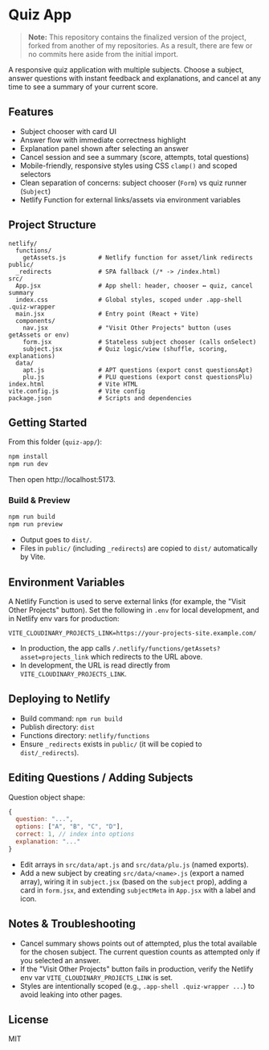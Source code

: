 # Quiz App

> **Note:** This repository contains the finalized version of the project, forked from another of my repositories. As a result, there are few or no commits here aside from the initial import.

A responsive quiz application with multiple subjects. Choose a subject, answer questions with instant feedback and explanations, and cancel at any time to see a summary of your current score.

## Features

- Subject chooser with card UI
- Answer flow with immediate correctness highlight
- Explanation panel shown after selecting an answer
- Cancel session and see a summary (score, attempts, total questions)
- Mobile-friendly, responsive styles using CSS `clamp()` and scoped selectors
- Clean separation of concerns: subject chooser (`Form`) vs quiz runner (`Subject`)
- Netlify Function for external links/assets via environment variables

## Project Structure

```
netlify/
  functions/
    getAssets.js         # Netlify function for asset/link redirects
public/
  _redirects             # SPA fallback (/* -> /index.html)
src/
  App.jsx                # App shell: header, chooser ↔ quiz, cancel summary
  index.css              # Global styles, scoped under .app-shell .quiz-wrapper
  main.jsx               # Entry point (React + Vite)
  components/
    nav.jsx              # "Visit Other Projects" button (uses getAssets or env)
    form.jsx             # Stateless subject chooser (calls onSelect)
    subject.jsx          # Quiz logic/view (shuffle, scoring, explanations)
  data/
    apt.js               # APT questions (export const questionsApt)
    plu.js               # PLU questions (export const questionsPlu)
index.html               # Vite HTML
vite.config.js           # Vite config
package.json             # Scripts and dependencies
```

## Getting Started

From this folder (`quiz-app/`):

```powershell
npm install
npm run dev
```

Then open http://localhost:5173.

### Build & Preview

```powershell
npm run build
npm run preview
```

- Output goes to `dist/`.
- Files in `public/` (including `_redirects`) are copied to `dist/` automatically by Vite.

## Environment Variables

A Netlify Function is used to serve external links (for example, the "Visit Other Projects" button). Set the following in `.env` for local development, and in Netlify env vars for production:

```
VITE_CLOUDINARY_PROJECTS_LINK=https://your-projects-site.example.com/
```

- In production, the app calls `/.netlify/functions/getAssets?asset=projects_link` which redirects to the URL above.
- In development, the URL is read directly from `VITE_CLOUDINARY_PROJECTS_LINK`.

## Deploying to Netlify

- Build command: `npm run build`
- Publish directory: `dist`
- Functions directory: `netlify/functions`
- Ensure `_redirects` exists in `public/` (it will be copied to `dist/_redirects`).

## Editing Questions / Adding Subjects

Question object shape:

```js
{
  question: "...",
  options: ["A", "B", "C", "D"],
  correct: 1, // index into options
  explanation: "..."
}
```

- Edit arrays in `src/data/apt.js` and `src/data/plu.js` (named exports).
- Add a new subject by creating `src/data/<name>.js` (export a named array), wiring it in `subject.jsx` (based on the `subject` prop), adding a card in `form.jsx`, and extending `subjectMeta` in `App.jsx` with a label and icon.

## Notes & Troubleshooting

- Cancel summary shows points out of attempted, plus the total available for the chosen subject. The current question counts as attempted only if you selected an answer.
- If the "Visit Other Projects" button fails in production, verify the Netlify env var `VITE_CLOUDINARY_PROJECTS_LINK` is set.
- Styles are intentionally scoped (e.g., `.app-shell .quiz-wrapper ...`) to avoid leaking into other pages.

## License

MIT
